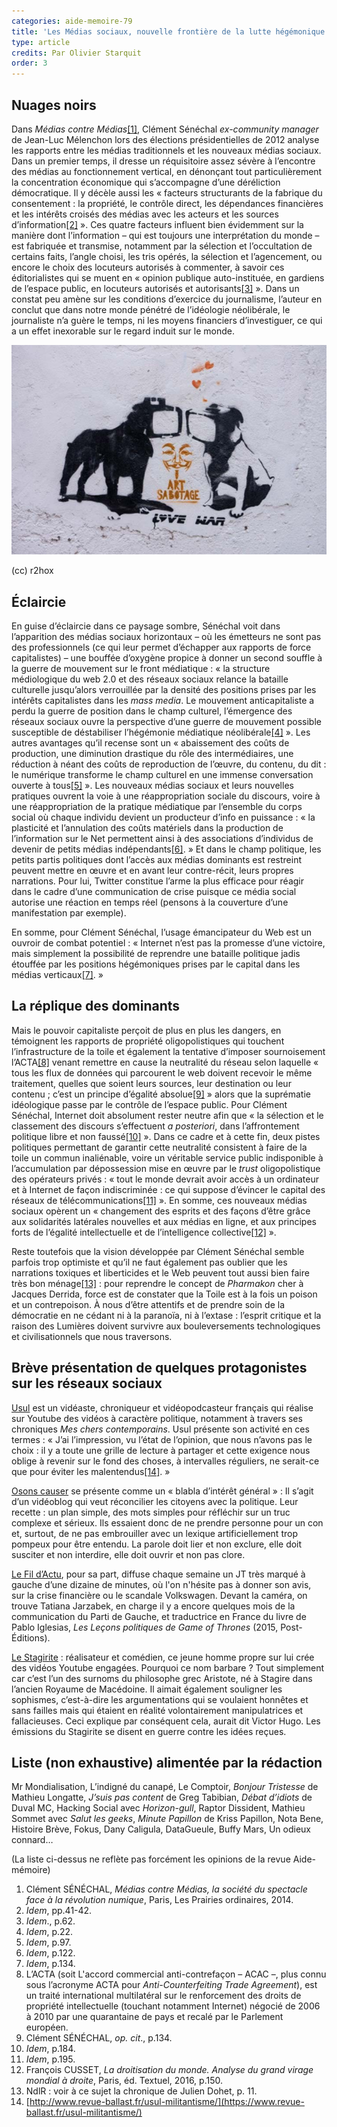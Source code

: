 ```yaml
---
categories: aide-memoire-79
title: 'Les Médias sociaux, nouvelle frontière de la lutte hégémonique ?'
type: article
credits: Par Olivier Starquit
order: 3
---
```

## Nuages noirs

Dans _Médias contre Médias_[[1]](#footnote-1), Clément Sénéchal _ex-community manager_ de Jean-Luc Mélenchon lors des élections présidentielles de 2012 analyse les rapports entre les médias traditionnels et les nouveaux médias sociaux. Dans un premier temps, il dresse un réquisitoire assez sévère à l’encontre des médias au fonctionnement vertical, en dénonçant tout particulièrement la concentration économique qui s’accompagne d’une déréliction démocratique. Il y décèle aussi les « facteurs structurants de la fabrique du consentement : la propriété, le contrôle direct, les dépendances financières et les intérêts croisés des médias avec les acteurs et les sources d’information[[2]](#footnote-2) ». Ces quatre facteurs influent bien évidemment sur la manière dont l’information – qui est toujours une interprétation du monde – est fabriquée et transmise, notamment par la sélection et l’occultation de certains faits, l’angle choisi, les tris opérés, la sélection et l’agencement, ou encore le choix des locuteurs autorisés à commenter, à savoir ces éditorialistes qui se muent en « opinion publique auto-instituée, en gardiens de l’espace public, en locuteurs autorisés et autorisants[[3]](#footnote-3) ». Dans un constat peu amène sur les conditions d’exercice du journalisme, l’auteur en conclut que dans notre monde pénétré de l’idéologie néolibérale, le journaliste n’a guère le temps, ni les moyens financiers d’investiguer, ce qui a un effet inexorable sur le regard induit sur le monde.

![(cc) r2hox](/assets/uploads/am-79-cc-r2hox.jpg)

<span class="img-copyright"> (cc) r2hox </span>

## Éclaircie

En guise d’éclaircie dans ce paysage sombre, Sénéchal voit dans l’apparition des médias sociaux horizontaux – où les émetteurs ne sont pas des professionnels (ce qui leur permet d’échapper aux rapports de force capitalistes) – une bouffée d’oxygène propice à donner un second souffle à la guerre de mouvement sur le front médiatique : « la structure médiologique du web 2.0 et des réseaux sociaux relance la bataille culturelle jusqu’alors verrouillée par la densité des positions prises par les intérêts capitalistes dans les _mass media_. Le mouvement anticapitaliste a perdu la guerre de position dans le champ culturel, l’émergence des réseaux sociaux ouvre la perspective d’une guerre de mouvement possible susceptible de déstabiliser l’hégémonie médiatique néolibérale[[4]](#footnote-4) ». Les autres avantages qu’il recense sont un « abaissement des coûts de production, une diminution drastique du rôle des intermédiaires, une réduction à néant des coûts de reproduction de l’œuvre, du contenu, du dit : le numérique transforme le champ culturel en une immense conversation ouverte à tous[[5]](#footnote-5) ». Les nouveaux médias sociaux et leurs nouvelles pratiques ouvrent la voie à une réappropriation sociale du discours, voire à une réappropriation de la pratique médiatique par l’ensemble du corps social où chaque individu devient un producteur d’info en puissance : « la plasticité et l’annulation des coûts matériels dans la production de l’information sur le Net permettent ainsi à des associations d’individus de devenir de petits médias indépendants[[6]](#footnote-6). » Et dans le champ politique, les petits partis politiques dont l’accès aux médias dominants est restreint peuvent mettre en œuvre et en avant leur contre-récit, leurs propres narrations. Pour lui, Twitter constitue l’arme la plus efficace pour réagir dans le cadre d’une communication de crise puisque ce média social autorise une réaction en temps réel (pensons à la couverture d’une manifestation par exemple).

En somme, pour Clément Sénéchal, l’usage émancipateur du Web est un ouvroir de combat potentiel : « Internet n’est pas la promesse d’une victoire, mais simplement la possibilité de reprendre une bataille politique jadis étouffée par les positions hégémoniques prises par le capital dans les médias verticaux[[7]](#footnote-7). »

## La réplique des dominants

Mais le pouvoir capitaliste perçoit de plus en plus les dangers, en témoignent les rapports de propriété oligopolistiques qui touchent l’infrastructure de la toile et également la tentative d’imposer sournoisement l’ACTA[[8]](#footnote-8) venant remettre en cause la neutralité du réseau selon laquelle « tous les flux de données qui parcourent le web doivent recevoir le même traitement, quelles que soient leurs sources, leur destination ou leur contenu ; c’est un principe d’égalité absolue[[9]](#footnote-9) » alors que la suprématie idéologique passe par le contrôle de l’espace public. Pour Clément Sénéchal, Internet doit absolument rester neutre afin que « la sélection et le classement des discours s’effectuent _a posteriori_, dans l’affrontement politique libre et non faussé[[10]](#footnote-10) ». Dans ce cadre et à cette fin, deux pistes politiques permettant de garantir cette neutralité consistent à faire de la toile un commun inaliénable, voire un véritable service public indisponible à l’accumulation par dépossession mise en œuvre par le _trust_ oligopolistique des opérateurs privés : « tout le monde devrait avoir accès à un ordinateur et à Internet de façon indiscriminée : ce qui suppose d’évincer le capital des réseaux de télécommunications[[11]](#footnote-11) ». En somme, ces nouveaux médias sociaux opèrent un « changement des esprits et des façons d’être grâce aux solidarités latérales nouvelles et aux médias en ligne, et aux principes forts de l’égalité intellectuelle et de l’intelligence collective[[12]](#footnote-12) ».

Reste toutefois que la vision développée par Clément Sénéchal semble parfois trop optimiste et qu’il ne faut également pas oublier que les narrations toxiques et liberticides et le Web peuvent tout aussi bien faire très bon ménage[[13]](#footnote-13) : pour reprendre le concept de _Pharmakon_ cher à Jacques Derrida, force est de constater que la Toile est à la fois un poison et un contrepoison. À nous d’être attentifs et de prendre soin de la démocratie en ne cédant ni à la paranoïa, ni à l’extase : l’esprit critique et la raison des Lumières doivent survivre aux bouleversements technologiques et civilisationnels que nous traversons.

## Brève présentation de quelques protagonistes sur les réseaux sociaux

[Usul](https://www.youtube.com/results?search_query=usul2000) est un vidéaste, chroniqueur et vidéopodcasteur français qui réalise sur Youtube des vidéos à caractère politique, notamment à travers ses chroniques _Mes chers contemporains_. Usul présente son activité en ces termes : « J’ai l’impression, vu l’état de l’opinion, que nous n’avons pas le choix : il y a toute une grille de lecture à partager et cette exigence nous oblige à revenir sur le fond des choses, à intervalles réguliers, ne serait-ce que pour éviter les malentendus[[14]](#footnote-14). »

[Osons causer](http://osonscauser.com/) se présente comme un « blabla d’intérêt général » : Il s’agit d’un vidéoblog qui veut réconcilier les citoyens avec la politique. Leur recette : un plan simple, des mots simples pour réfléchir sur un truc complexe et sérieux. Ils essaient donc de ne prendre personne pour un con et, surtout, de ne pas embrouiller avec un lexique artificiellement trop pompeux pour être entendu. La parole doit lier et non exclure, elle doit susciter et non interdire, elle doit ouvrir et non pas clore.

[Le Fil d’Actu](https://www.youtube.com/channel/UC9hHeywcPBnLglqnQRaNShQ), pour sa part, diffuse chaque semaine un JT très marqué à gauche d’une dizaine de minutes, où l'on n'hésite pas à donner son avis, sur la crise financière ou le scandale Volkswagen. Devant la caméra, on trouve Tatiana Jarzabek, en charge il y a encore quelques mois de la communication du Parti de Gauche, et traductrice en France du livre de Pablo Iglesias, _Les Leçons politiques de Game of Thrones_ (2015, Post-Éditions).

[Le Stagirite](https://www.youtube.com/user/LeStagirite) : réalisateur et comédien, ce jeune homme propre sur lui crée des vidéos Youtube engagées. Pourquoi ce nom barbare ? Tout simplement car c’est l’un des surnoms du philosophe grec Aristote, né à Stagire dans l’ancien Royaume de Macédoine. Il aimait également souligner les sophismes, c’est-à-dire les argumentations qui se voulaient honnêtes et sans failles mais qui étaient en réalité volontairement manipulatrices et fallacieuses. Ceci explique par conséquent cela, aurait dit Victor Hugo. Les émissions du Stagirite se disent en guerre contre les idées reçues.

## Liste (non exhaustive) alimentée par la rédaction

Mr Mondialisation, L’indigné du canapé, Le Comptoir, _Bonjour Tristesse_ de Mathieu Longatte, _J’suis pas content_ de Greg Tabibian, _Débat d’idiots_ de Duval MC, Hacking Social avec _Horizon-gull_, Raptor Dissident, Mathieu Sommet avec _Salut les geeks_, _Minute Papillon_ de Kriss Papillon, Nota Bene, Histoire Brève, Fokus, Dany Caligula, DataGueule, Buffy Mars, Un odieux connard…

(La liste ci-dessus ne reflète pas forcément les opinions de la revue Aide-mémoire)

1. Clément SÉNÉCHAL, _Médias contre Médias, la société du spectacle face à la révolution numique_, Paris, Les Prairies ordinaires, 2014.
2. _Idem_, pp.41-42.
3. _Idem_., p.62.
4. _Idem_, p.22.
5. _Idem_, p.97.
6. _Idem_, p.122.
7. _Idem_, p.134.
8. L’ACTA (soit L'accord commercial anti-contrefaçon – ACAC –, plus connu sous l’acronyme ACTA pour _Anti-Counterfeiting Trade Agreement_), est un traité international multilatéral sur le renforcement des droits de propriété intellectuelle (touchant notamment Internet) négocié de 2006 à 2010 par une quarantaine de pays et recalé par le Parlement européen.
9. Clément SÉNÉCHAL, _op. cit_., p.134.
10. _Idem_, p.184.
11. _Idem_, p.195.
12. François CUSSET, _La droitisation du monde. Analyse du grand virage mondial à droite_, Paris, éd. Textuel, 2016, p.150.
13. NdlR : voir à ce sujet la chronique de Julien Dohet, p. 11.
14. [http://www.revue-ballast.fr/usul-militantisme/](https://www.revue-ballast.fr/usul-militantisme/)
